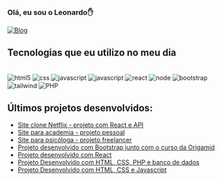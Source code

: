 ### Olá, eu sou o Leonardo✋ 
[![Blog](https://img.shields.io/badge/LinkedIn-0077B5?style=for-the-badge&logo=linkedin&logoColor=white)](https://www.linkedin.com/in/leonardo-sarquiz-hugenthobler-95178123b/)

## Tecnologias que eu utilizo no meu dia

<div style="display: inline_block"><br/>
<img align="center" alt="html5" src="https://img.shields.io/badge/HTML5-E34F26?style=for-the-badge&logo=html5&logoColor=white"/>
<img align="center" alt="css" src="https://img.shields.io/badge/CSS3-1572B6?style=for-the-badge&logo=css3&logoColor=white"/>
<img align="center" alt="javascript" src="https://img.shields.io/badge/JavaScript-F7DF1E?style=for-the-badge&logo=javascript&logoColor=black"/>
<img align="center" alt="javascript" src="https://img.shields.io/badge/TypeScript-007ACC?style=for-the-badge&logo=typescript&logoColor=white"/>
<img align="center" alt="react" src="https://img.shields.io/badge/React-20232A?style=for-the-badge&logo=react&logoColor=61DAFB"/>
<img align="center" alt="node" src="https://img.shields.io/badge/Node.js-43853D?style=for-the-badge&logo=node.js&logoColor=white"/>
<img align="center" alt="bootstrap" src="https://img.shields.io/badge/Bootstrap-563D7C?style=for-the-badge&logo=bootstrap&logoColor=white"/>
<img align="center" alt="tailwind" src="https://img.shields.io/badge/Tailwind_CSS-38B2AC?style=for-the-badge&logo=tailwind-css&logoColor=white"/>
<img align="center" alt="PHP" src="https://img.shields.io/badge/PHP-777BB4?style=for-the-badge&logo=php&logoColor=white"/>
</div>

## Últimos projetos desenvolvidos:
- [Site clone Netflix - projeto com React e API](https://leonardosarquiz.github.io/netflix-react/)<br/>
- [Site para academia - projeto pessoal](https://leonardosarquiz.github.io/academia/)<br/>
- [Site para psicóloga - projeto freelancer](https://leonardosarquiz.github.io/)<br/>
- [Projeto desenvolvido com Bootstrap junto com o curso da Origamid]( https://leonardosarquiz.github.io/caravan-bootstrap/)<br/>
- [Projeto desenvolvido com React]( https://leonardosarquiz.github.io/calcudadoraIMC/)<br/>
- [Projeto Desenvolvido com HTML, CSS, PHP e banco de dados]( https://youtu.be/ydjtJpojNlw )<br/>
- [Projeto Desenvolvido com HTML, CSS e Javascript](https://leonardosarquiz.github.io/Cadastro-cartao/)<br/>




